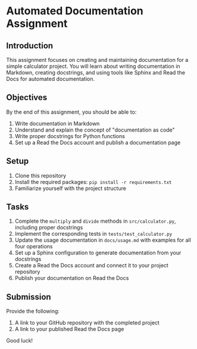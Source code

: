# Automated Documentation Assignment

## Introduction

This assignment focuses on creating and maintaining documentation for a simple calculator project. You will learn about writing documentation in Markdown, creating docstrings, and using tools like Sphinx and Read the Docs for automated documentation.

## Objectives

By the end of this assignment, you should be able to:

1. Write documentation in Markdown
2. Understand and explain the concept of "documentation as code"
3. Write proper docstrings for Python functions
4. Set up a Read the Docs account and publish a documentation page

## Setup

1. Clone this repository
2. Install the required packages: `pip install -r requirements.txt`
3. Familiarize yourself with the project structure

## Tasks

1. Complete the `multiply` and `divide` methods in `src/calculator.py`, including proper docstrings
2. Implement the corresponding tests in `tests/test_calculator.py`
3. Update the usage documentation in `docs/usage.md` with examples for all four operations
4. Set up a Sphinx configuration to generate documentation from your docstrings
5. Create a Read the Docs account and connect it to your project repository
6. Publish your documentation on Read the Docs

## Submission

Provide the following:

1. A link to your GitHub repository with the completed project
2. A link to your published Read the Docs page

Good luck!
